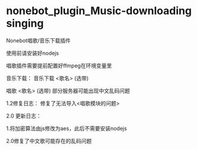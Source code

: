 # nonebot_plugin_Music-downloading singing
Nonebot唱歌/音乐下载插件 

使用前请安装好nodejs

唱歌插件需要提前配置好ffmpeg在环境变量里

音乐下载：
音乐下载 <歌名>  (选带)

唱歌 <歌名> (选带)
部分服务器可能出现中文乱码问题

1.2修复日志：
修复了无法导入<唱歌模块的问题>



2.0 更新日志：

1.将加密算法由js修改为aes，此后不需要安装nodejs


2.0修复了中文歌可能存在的乱码问题
